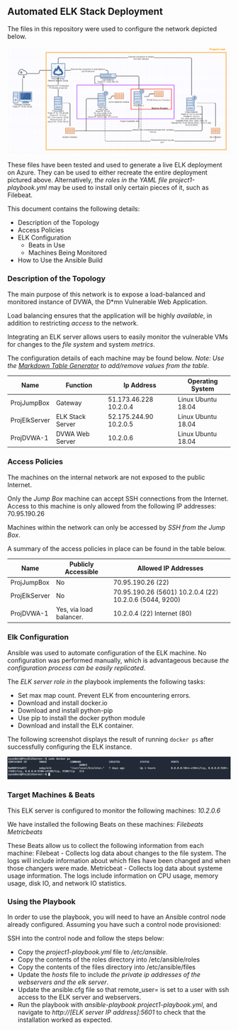 ## Automated ELK Stack Deployment

The files in this repository were used to configure the network depicted below.

![TODO: Update the path with the name of your diagram](Images/Network_Topology.PNG)

These files have been tested and used to generate a live ELK deployment on Azure. They can be used to either recreate the entire deployment pictured above. Alternatively, *the roles in the YAML file project1-playbook.yml* may be used to install only certain pieces of it, such as Filebeat.


This document contains the following details:
- Description of the Topology
- Access Policies
- ELK Configuration
  - Beats in Use
  - Machines Being Monitored
- How to Use the Ansible Build


### Description of the Topology

The main purpose of this network is to expose a load-balanced and monitored instance of DVWA, the D*mn Vulnerable Web Application.

Load balancing ensures that the application will be highly *available*, in addition to restricting *access* to the network.

Integrating an ELK server allows users to easily monitor the vulnerable VMs for changes to the *file system* and system *metrics*.

The configuration details of each machine may be found below.
_Note: Use the [Markdown Table Generator](http://www.tablesgenerator.com/markdown_tables) to add/remove values from the table_.

| Name          | Function         | Ip Address             | Operating System   |
|---------------|------------------|------------------------|--------------------|
| ProjJumpBox   | Gateway          | 51.173.46.228 10.2.0.4 | Linux Ubuntu 18.04 |
| ProjElkServer | ELK Stack Server | 52.175.244.90 10.2.0.5 | Linux Ubuntu 18.04 |
| ProjDVWA-1    | DVWA Web Server  | 10.2.0.6               | Linux Ubuntu 18.04 |


### Access Policies

The machines on the internal network are not exposed to the public Internet. 

Only the *Jump Box* machine can accept SSH connections from the Internet. Access to this machine is only allowed from the following IP addresses:
70.95.190.26

Machines within the network can only be accessed by *SSH from the Jump Box*.

A summary of the access policies in place can be found in the table below.

| Name          | Publicly Accessible     | Allowed IP Addresses                                    |
|---------------|-------------------------|---------------------------------------------------------|
| ProjJumpBox   | No                      | 70.95.190.26 (22)                                       |
| ProjElkServer | No                      | 70.95.190.26 (5601) 10.2.0.4 (22) 10.2.0.6 (5044, 9200) |
| ProjDVWA-1    | Yes, via load balancer. | 10.2.0.4 (22) Internet (80)                             |

### Elk Configuration

Ansible was used to automate configuration of the ELK machine. No configuration was performed manually, which is advantageous because *the configuration process can be easily replicated*.

The *ELK server role in the* playbook implements the following tasks:
- Set max map count. Prevent ELK from encountering errors.
- Download and install docker.io
- Download and install python-pip
- Use pip to install the docker python module
- Download and install the ELK container.

The following screenshot displays the result of running `docker ps` after successfully configuring the ELK instance.

![TODO: Update the path with the name of your screenshot of docker ps output](Images/ELK_Stack.PNG)

### Target Machines & Beats
This ELK server is configured to monitor the following machines:
*10.2.0.6*

We have installed the following Beats on these machines:
*Filebeats*
*Metricbeats*

These Beats allow us to collect the following information from each machine:
Filebeat - Collects log data about changes to the file system. The logs will include information about which files have been changed and when those changers were made.
Metricbeat - Collects log data about systeme usage information. The logs include information on CPU usage, memory usage, disk IO, and network IO statistics.

### Using the Playbook
In order to use the playbook, you will need to have an Ansible control node already configured. Assuming you have such a control node provisioned: 

SSH into the control node and follow the steps below:
- Copy the *project1-playbook.yml* file to */etc/ansible*.
- Copy the contents of the roles directory into /etc/ansible/roles
- Copy the contents of the files directory into /etc/ansible/files
- Update the *hosts* file to include *the private ip addresses of the webservers and the elk server*.
- Update the ansible.cfg file so that remote_user= is set to a user with ssh access to the ELK server and webservers.
- Run the playbook with *ansible-playbook project1-playbook.yml*, and navigate to *http://[ELK server IP address]:5601* to check that the installation worked as expected.
